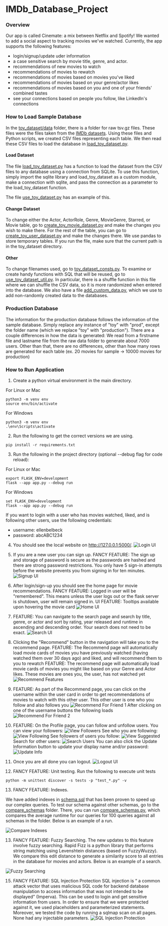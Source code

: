 # IMDb_Database_Project

### Overview
Our app is called Cinemate: a mix between Netflix and Spotify! We wanted to add a social aspect to tracking movies we've watched. Currently, the app supports the following features: 
- login/signup/update uder information
- a case sensitive search by movie title, genre, and actor. 
- recommendations of new movies to watch
- recommendations of movies to rewatch
- recommendations of movies based on movies you've liked
- recommendations of movies based on your genre/actor likes
- recommendations of movies based on you and one of your friends' combined tastes
- see your connections based on people you follow, like LinkedIn's connections

### How to Load Sample Database

In the [toy_dataset/data](toy_dataset/data) folder, there is a folder for raw tsv.gz files. These files were the files taken from the [IMDb datasets](https://developer.imdb.com/non-commercial-datasets/). Using these files and Python scripts, we created CSV files representing each table. We then read these CSV files to load the database in [load_toy_dataset.py](load_toy_dataset.py).

#### Load Dataset
The file [load_toy_dataset.py](load_toy_dataset.py) has a function to load the dataset from the CSV files to any database using a connection from SQLite. To use this function, simply import the sqlite library and load_toy_dataset as a custom module, make a connection with sqlite, and pass the connection as a parameter to the load_toy_dataset function. 

The file [use_toy_dataset.py](toy_dataset/use_toy_dataset.py) has an example of this.

#### Change Dataset
To change either the Actor, ActorRole, Genre, MovieGenre, Starred, or Movie table, go to [create_toy_movie_dataset.py](toy_dataset/create_toy_movie_dataset.py) and make the changes you wish to make there. For the rest of the table, you can go to [create_toy_user_dataset.py](toy_dataset/create_toy_user_dataset.py) and make the changes there. We use pandas to store temporary tables. 
If you run the file, make sure that the current path is in the toy_dataset directory. 

#### Other
To change filenames used, go to [toy_dataset_consts.py](toy_dataset/toy_dataset_consts.py). To examine or create handy functions with SQL that will be reused, go to [use_toy_dataset_util.py](toy_dataset/use_toy_dataset_util.py). In particular, there is a shuffle function in this file where we can shuffle the CSV data, so it is more randomized when entered into the database. We also have a file [add_custom_data.py](toy_dataset/add_custom_data.py), which we use to add non-randomly created data to the databases. 

### Production Database
The information for the production database follows the information of the sample database. Simply replace any instance of "toy" with "prod", except the folder name (which we replace "toy" with "production"). There are a couple differences in how the data is generated: We read from a firstname file and lastname file from the raw data folder to generate about 7000 users. Other than that, there are no differences, other than how many rows are generated for each table (ex. 20 movies for sample -> 10000 movies for production)

### How to Run Application

1. Create a python virtual environment in the main directory.

For Linux or Mac
```
python3 -m venv env
source env/bin/activate
```

For Windows
```
python3 -m venv env
.\env\Scripts\activate
```
2. Run the following to get the correct versions we are using. 
```
pip install -r requirements.txt
```
3. Run the following in the project directory (optional --debug flag for code reload):

For Linux or Mac
```
export FLASK_ENV=development
flask --app app.py --debug run
```

For Windows

```
set FLASK_ENV=development
flask --app app.py --debug run
```

If you want to login with a user who has movies watched, liked, and is following other users, use the following credentials:
- username: ellenbelbeck
- password: abcABC1234

4. You should see the local website on http://127.0.0.1:5000/. 
![Login UI](readme_pictures/milestone2_login.png)

5. If you are a new user you can sign up. FANCY FEATURE: The sign up and storage of password is secure as the passwords are hashed and there are strong password restrictions. You only have 5 sign-in attempts before the website prevents you from signing in for ten minutes.
![Signup UI](readme_pictures/milestone2_signup.png)

6. After login/sign-up you should see the home page for movie recommendations.
   FANCY FEATURE: Logged in user will be "remembered". This means unless the user logs out or the flask server is shutdown, user will remain signed in.
   UI FEATURE: Tooltips available upon hovering the movie card
![Home UI](readme_pictures/milestone2_loggedin.png)

7. FEATURE: You can navigate to the search page and search by title, genre, or actor and sort by rating, year released and runtime in ascending and descending order.
Your search does not need to be exact.
![Search UI](readme_pictures/milestone2_search.png)

8. Clicking the "Recommend" button in the navigation will take you to the recommend page.
   FEATURE: The Recommend page will automatically load movie cards of movies you have previously watched (having watched them over 30 days ago) and liked, and will recommend them to you to rewatch
   FEATURE: The recommend page will automatically load movie cards of movies you might like based on your Genre and Actor likes. These movies are ones you, the user, has not watched yet
![Recommend Features](readme_pictures/milestone2_recommend.png)

9. FEATURE: As part of the Recommend page, you can click on the username within the user card in order to get recommendations of movies to watch with this other user. This other user is one who you follow and also follows you
![Recommend For Friend 1](readme_pictures/milestone2_recfriend1.png)
After clicking on one of the username buttons the following loads
![Recommend For Friend 2](readme_pictures/milestone2_recfriend2.png)

10. FEATURE: On the Profile page, you can follow and unfollow users. 
You can view your followers:
![View Followers](readme_pictures/m2_Followers.png)
See who you are following:
![View Following](readme_pictures/m2_Following.png)
See followers of users you follow:
![View Suggested](readme_pictures/m2_Suggested.png)
Search for other users:
![Search Users](readme_pictures/m2_Discover.png)
You can also click the Update Information button to update your display name and/or password:
![Update Info](readme_pictures/m2_Update_Information.png)

11. Once you are all done you can logout. 
![Logout UI](readme_pictures/milestone2_logout.png)

12. FANCY FEATURE: Unit testing. Run the following to execute unit tests
```
python -m unittest discover -s tests -p "test_*.py" -v 
```

13. FANCY FEATURE: Indexes.

We have added indexes in [schema.sql](schema.sql) that has been proven to speed up our complex queries. To test our schema against other schemas, go to the [compare_schemas](compare_schemas) folder. There, you can run [compare_schemas.py](compare_schemas/compare_schemas.py), which compares the average runtime for our queries for 100 queries against all schemas in the folder. Below is an example of a run.

![Compare Indexes](readme_pictures/final_compare_indexes.png)

13. FANCY FEATURE: Fuzzy Searching.
The new updates to this feature involve fuzzy searching. Rapid Fizz is a python library that performs string matching using Levenshtein distances (based on FuzzyWuzzy). We compare this edit distance to generate a similarity score to all entries in the database for movies and actors. Below is an example of a search.


![Fuzzy Searching](readme_pictures/fuzzy_searching.png)

15. FANCY FEATURE: SQL Injection Protection
SQL injection is “ a common attack vector that uses malicious SQL code for backend database manipulation to access information that was not intended to be displayed” (Imperva). This can be used to login and get sensitive information from users. In order to ensure that we were protected against it, we used placeholders and parameterized statements. Moreover, we tested the code by running a sqlmap scan on all pages. None had any injectable parameters.
![SQL Injection Protection](readme_pictures/sqlmap.png)
